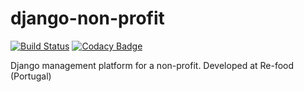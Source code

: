# django-non-profit

[![Build Status](https://travis-ci.org/NBajanca/django-non-profit.svg?branch=master)](https://travis-ci.org/NBajanca/django-non-profit)
[![Codacy Badge](https://api.codacy.com/project/badge/Grade/78f2889c44324f26a46629cef775a6ed)](https://www.codacy.com/app/nbajanca_first/django-non-profit?utm_source=github.com&amp;utm_medium=referral&amp;utm_content=NBajanca/django-non-profit&amp;utm_campaign=Badge_Grade)

Django management platform for a non-profit. Developed at Re-food (Portugal)
